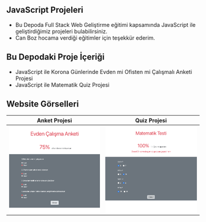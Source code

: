 ## JavaScript Projeleri
 * Bu Depoda Full Stack Web Geliştirme eğitimi kapsamında JavaScript ile geliştirdiğimiz projeleri bulabilirsiniz.
 * Can Boz hocama verdiği eğitimler için teşekkür ederim.


## Bu Depodaki Proje İçeriği
 * JavaScript ile Korona Günlerinde Evden mi Ofisten mi Çalışmalı Anketi Projesi
 * JavaScript ile Matematik Quiz Projesi
    
    

## Website Görselleri
Anket Projesi | Quiz Projesi | 
------------ | ------------ | 
![](Photos/anketPhoto.png) | ![](Photos/matematikPhoto.png) | 
